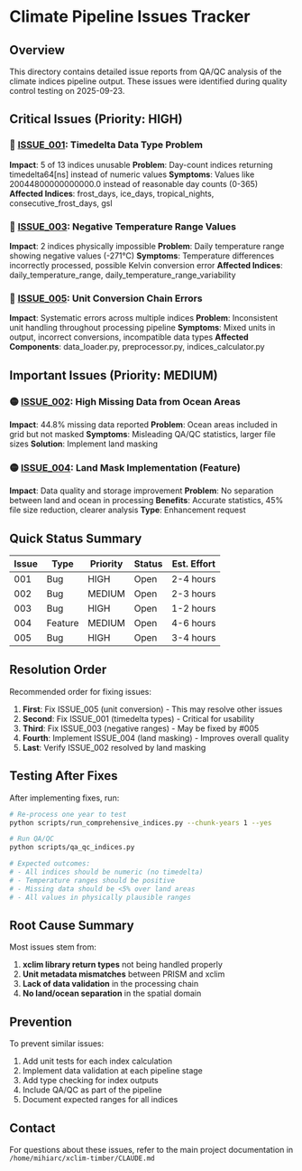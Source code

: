 # Climate Pipeline Issues Tracker

## Overview
This directory contains detailed issue reports from QA/QC analysis of the climate indices pipeline output. These issues were identified during quality control testing on 2025-09-23.

## Critical Issues (Priority: HIGH)

### 🔴 [ISSUE_001](./ISSUE_001_timedelta_data_type.md): Timedelta Data Type Problem
**Impact**: 5 of 13 indices unusable
**Problem**: Day-count indices returning timedelta64[ns] instead of numeric values
**Symptoms**: Values like 20044800000000000.0 instead of reasonable day counts (0-365)
**Affected Indices**: frost_days, ice_days, tropical_nights, consecutive_frost_days, gsl

### 🔴 [ISSUE_003](./ISSUE_003_negative_temperature_range.md): Negative Temperature Range Values
**Impact**: 2 indices physically impossible
**Problem**: Daily temperature range showing negative values (-271°C)
**Symptoms**: Temperature differences incorrectly processed, possible Kelvin conversion error
**Affected Indices**: daily_temperature_range, daily_temperature_range_variability

### 🔴 [ISSUE_005](./ISSUE_005_unit_conversion_chain.md): Unit Conversion Chain Errors
**Impact**: Systematic errors across multiple indices
**Problem**: Inconsistent unit handling throughout processing pipeline
**Symptoms**: Mixed units in output, incorrect conversions, incompatible data types
**Affected Components**: data_loader.py, preprocessor.py, indices_calculator.py

## Important Issues (Priority: MEDIUM)

### 🟡 [ISSUE_002](./ISSUE_002_missing_data_ocean.md): High Missing Data from Ocean Areas
**Impact**: 44.8% missing data reported
**Problem**: Ocean areas included in grid but not masked
**Symptoms**: Misleading QA/QC statistics, larger file sizes
**Solution**: Implement land masking

### 🟡 [ISSUE_004](./ISSUE_004_land_mask_implementation.md): Land Mask Implementation (Feature)
**Impact**: Data quality and storage improvement
**Problem**: No separation between land and ocean in processing
**Benefits**: Accurate statistics, 45% file size reduction, clearer analysis
**Type**: Enhancement request

## Quick Status Summary

| Issue | Type | Priority | Status | Est. Effort |
|-------|------|----------|--------|------------|
| 001 | Bug | HIGH | Open | 2-4 hours |
| 002 | Bug | MEDIUM | Open | 2-3 hours |
| 003 | Bug | HIGH | Open | 1-2 hours |
| 004 | Feature | MEDIUM | Open | 4-6 hours |
| 005 | Bug | HIGH | Open | 3-4 hours |

## Resolution Order

Recommended order for fixing issues:

1. **First**: Fix ISSUE_005 (unit conversion) - This may resolve other issues
2. **Second**: Fix ISSUE_001 (timedelta types) - Critical for usability
3. **Third**: Fix ISSUE_003 (negative ranges) - May be fixed by #005
4. **Fourth**: Implement ISSUE_004 (land masking) - Improves overall quality
5. **Last**: Verify ISSUE_002 resolved by land masking

## Testing After Fixes

After implementing fixes, run:

```bash
# Re-process one year to test
python scripts/run_comprehensive_indices.py --chunk-years 1 --yes

# Run QA/QC
python scripts/qa_qc_indices.py

# Expected outcomes:
# - All indices should be numeric (no timedelta)
# - Temperature ranges should be positive
# - Missing data should be <5% over land areas
# - All values in physically plausible ranges
```

## Root Cause Summary

Most issues stem from:
1. **xclim library return types** not being handled properly
2. **Unit metadata mismatches** between PRISM and xclim
3. **Lack of data validation** in the processing chain
4. **No land/ocean separation** in the spatial domain

## Prevention

To prevent similar issues:
1. Add unit tests for each index calculation
2. Implement data validation at each pipeline stage
3. Add type checking for index outputs
4. Include QA/QC as part of the pipeline
5. Document expected ranges for all indices

## Contact

For questions about these issues, refer to the main project documentation in `/home/mihiarc/xclim-timber/CLAUDE.md`